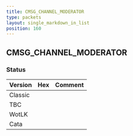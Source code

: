 ```yaml
---
title: CMSG_CHANNEL_MODERATOR
type: packets
layout: single_markdown_in_list
position: 160
---
```


## CMSG_CHANNEL_MODERATOR

### Status

Version | Hex | Comment
---------- | ---------- | ---------- 
Classic |  |  
TBC |  |  
WotLK |  |  
Cata |  |  
